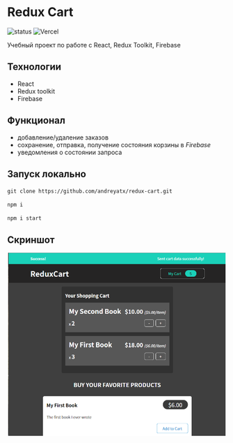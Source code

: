 # Redux Cart 

![status](
https://img.shields.io/badge/%D0%A1%D1%82%D0%B0%D1%82%D1%83%D1%81%20%D0%BF%D1%80%D0%BE%D0%B5%D0%BA%D1%82%D0%B0-%D0%B7%D0%B0%D0%B2%D0%B5%D1%80%D1%88%D1%91%D0%BD-brightgreen
)
![Vercel](https://vercelbadge.vercel.app/api/andreyatx/redux-cart)


Учебный проект по работе с React, Redux Toolkit, Firebase

## Технологии

* React
* Redux toolkit
* Firebase

## Функционал
* добавление/удаление заказов
* сохранение, отправка, получение состояния корзины в *Firebase*
* уведомления о состоянии запроса

## Запуск локально

`git clone https://github.com/andreyatx/redux-cart.git`

`npm i`

`npm i start`

## Скриншот
<p align="center">
  <img src='./src/assets/screenshot.png' width='500px'/>
</p>

